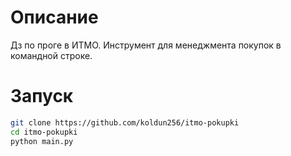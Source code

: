 # Описание
Дз по проге в ИТМО. Инструмент для менеджмента покупок в командной строке.

# Запуск
```bash
git clone https://github.com/koldun256/itmo-pokupki
cd itmo-pokupki
python main.py
```
